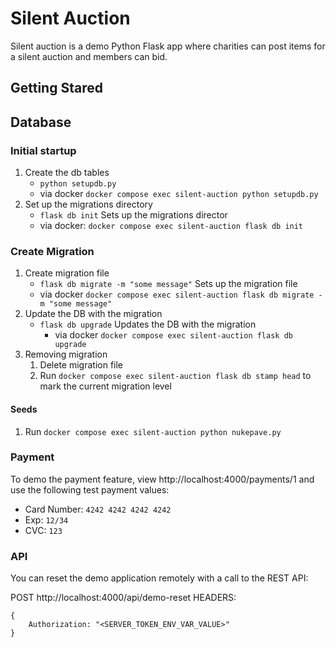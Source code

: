 # Silent Auction

Silent auction is a demo Python Flask app where charities can post items for a silent auction and members can bid.

## Getting Stared

## Database

### Initial startup
1. Create the db tables
    - `python setupdb.py`
    - via docker `docker compose exec silent-auction python setupdb.py`
1. Set up the migrations directory
    - `flask db init` Sets up the migrations director
    - via docker: `docker compose exec silent-auction flask db init`

### Create Migration
1. Create migration file
    - `flask db migrate -m "some message"` Sets up the migration file
    - via docker `docker compose exec silent-auction flask db migrate -m "some message"`
1. Update the DB with the migration
    - `flask db upgrade` Updates the DB with the migration
        - via docker `docker compose exec silent-auction flask db upgrade`
1. Removing migration
    1. Delete migration file
    1. Run `docker compose exec silent-auction flask db stamp head` to mark the current migration level

#### Seeds
1. Run `docker compose exec silent-auction python nukepave.py`

### Payment

To demo the payment feature, view http://localhost:4000/payments/1 and use the following test payment values:
- Card Number: `4242 4242 4242 4242`
- Exp: `12/34`
- CVC: `123`

### API
You can reset the demo application remotely with a call to the REST API:

POST http://localhost:4000/api/demo-reset
HEADERS:
```
{
    Authorization: "<SERVER_TOKEN_ENV_VAR_VALUE>"
}
```